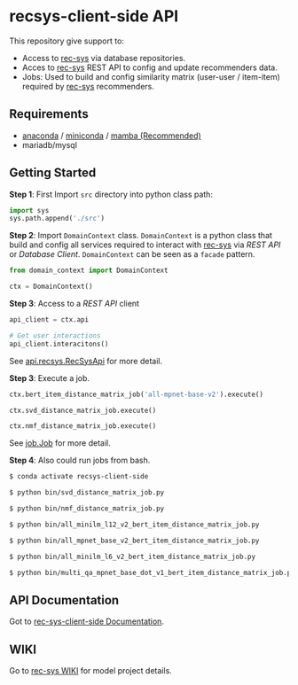 # recsys-client-side API

This repository give support to:

* Access to [rec-sys](https://github.com/magistery-tps/rec-sys) via database repositories.
* Acces to [rec-sys](https://github.com/magistery-tps/rec-sys) REST API to config and update recommenders data.
* Jobs: Used to build and config similarity matrix (user-user / item-item) required by [rec-sys](https://github.com/magistery-tps/rec-sys) recommenders.

## Requirements

* [anaconda](https://www.anaconda.com/products/individual) / [miniconda](https://docs.conda.io/en/latest/miniconda.html) / [mamba (Recommended)](https://github.com/mamba-org/mamba)
* mariadb/mysql


## Getting Started

**Step 1**: First Import `src` directory into python class path:

```python
import sys
sys.path.append('./src')
```

**Step 2**: Import `DomainContext` class. `DomainContext` is a python class that build and config all services required to interact with [rec-sys](https://github.com/magistery-tps/rec-sys) via _REST API_ or _Database Client_. `DomainContext` can be seen as a `facade` pattern. 

```python
from domain_context import DomainContext

ctx = DomainContext()
```

**Step 3**: Access to a _REST API_ client

```python
api_client = ctx.api

# Get user interactions
api_client.interacitons()
```
See [api.recsys.RecSysApi](https://magistery-tps.github.io/rec-sys-client-side/#api) for more detail.

**Step 3**: Execute a job.

```python
ctx.bert_item_distance_matrix_job('all-mpnet-base-v2').execute()

ctx.svd_distance_matrix_job.execute()

ctx.nmf_distance_matrix_job.execute()
```

See [job.Job](https://magistery-tps.github.io/rec-sys-client-side/#job) for more detail.

**Step 4**: Also could run jobs from bash.

```bash
$ conda activate recsys-client-side

$ python bin/svd_distance_matrix_job.py

$ python bin/nmf_distance_matrix_job.py

$ python bin/all_minilm_l12_v2_bert_item_distance_matrix_job.py

$ python bin/all_mpnet_base_v2_bert_item_distance_matrix_job.py

$ python bin/all_minilm_l6_v2_bert_item_distance_matrix_job.py

$ python bin/multi_qa_mpnet_base_dot_v1_bert_item_distance_matrix_job.py
```

## API Documentation

Got to [rec-sys-client-side Documentation](https://magistery-tps.github.io/rec-sys-client-side).

## WIKI

Go to [rec-sys WIKI](https://github.com/magistery-tps/rec-sys/wiki) for model project details.

